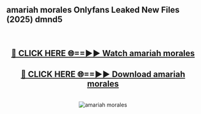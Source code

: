 <h2>amariah morales Onlyfans Leaked New Files (2025) dmnd5</h2>
<br>
<div align="center">
<h2><a href="https://mediafiles.top/amariah_morales&ref=git" rel="nofollow">🔴 CLICK HERE 🌐==►► Watch amariah morales</a></h2>
<h2><a href="https://mediafiles.top/amariah_morales&ref=git" rel="nofollow">🔴 CLICK HERE 🌐==►► Download amariah morales</a></h2>
<br>
<a href="https://mediafiles.top/amariah_morales&ref=git" rel="nofollow" data-target="animated-image.originalLink"><img src="https://i.ibb.co.com/xMMVF88/686577567.gif" alt="amariah morales" style="max-width: 100%; display: inline-block;" data-target="animated-image.originalImage"></a>
</div>
<br>
<br>